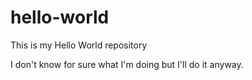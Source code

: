 # hello-world
This is my Hello World repository

I don't know for sure what I'm doing but I'll do it anyway.
